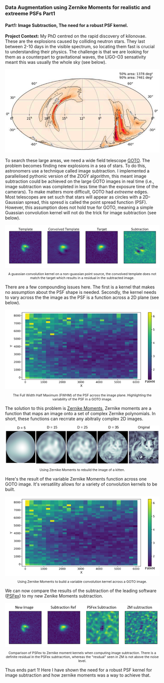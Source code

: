 ### Data Augmentation using Zernike Moments for realistic and extreeme PSFs Part1

#### Part1: Image Subtraction, The need for a robust PSF kernel.
**Project Context:** My PhD centred on the rapid discovery of kilonovae. These are the explosions caused by colliding neutron stars. They last between 2-10 days in the visible spectrum, so locating them fast is crucial to understanding their physics. The challenge is that we are looking for them as a counterpart to gravitational waves, the LIGO-O3 sensativity meant this was usually the whole sky (see below).

<img src="images/LIGO.PNG?raw=true"/>

To search these large areas, we need a wide field telescope [GOTO](https://academic.oup.com/mnras/article/511/2/2405/6505141). The problem becomes finding new explosions in a sea of stars. To do this, astronomers use a technique called image subtraction. I implemented a parallelised pythonic version of the ZOGY algorithm, this meant image subtraction could be achieved on the large GOTO images in real time (i.e., image subtraction was completed in less time than the exposure time of the camerars). To make matters more difficult, GOTO had *extreeme* edges. Most telescopes are set such that stars will appear as circles with a 2D-Gaussian spread, this spresd is called the point spread function (PSF). However, this assumption does not hold true for GOTO, meaning a simple Guassian convolution kernel will not do the trick for image subtraction (see below).

<img src="images/Subtraction1.PNG?raw=true"/>

<p style="text-align:center; font-size:8pt"> A guassian convolution kernel on a non-guassian point source, the convolved template does not match the target which results in a residual in the subtracted image. </p>


There are a few compounding issues here. The first is a kernel that makes no assumption about the PSF shape is needed. Secondly, the kernel needs to vary across the the image as the PSF is a function across a 2D plane (see below).

<img src="images/PSF_2D.PNG?raw=true"/>

<p style="text-align:center; font-size:8pt"> The Full Width Half Maximum (FWHM) of the PSF across the image plane. Highlighting the variability of the PSF in a GOTO image. </p>

The solution to this problem is [Zernike Moments](https://www.researchgate.net/profile/Whoi-Yul-Kim/publication/222528464_A_novel_approach_to_the_fast_computation_of_Zernike_moments/links/5bd997de92851c6b279bcca7/A-novel-approach-to-the-fast-computation-of-Zernike-moments.pdf), Zernike moments are a function that maps an image onto a set of complex Zernike polynomials. In short, these functions can recrrate any abitraliy complex 2D images.

<img src="images/Cat_port.PNG?raw=true"/>
<p style="text-align:center; font-size:8pt"> Using Zernike Moments to rebuild the image of a kitten. </p>

Here's the result of the variable Zernike Moments function across one GOTO image. It's versatility allows for a variety of convolution kernels to be built.

<img src="images/PSF_2D.PNG?raw=true"/>
<p style="text-align:center; font-size:8pt"> Using Zernike Moments to build a variable convolution kernel across a GOTO image. </p>

We can now compare the results of the subtraction of the leading software ([PSFex](https://www.astromatic.net/software/psfex/)) to my new Zenike Moments subtraction.

<img src="images/SUBTRACTION.PNG?raw=true"/>
<p style="text-align:center; font-size:8pt"> Comparison of PSFex to Zernike moment kernels when computing image subtraction. There is a definite residual in the PSFex subtracrtion, whereas the "resdual" seen in ZM is not above the noise level. </p>

Thus ends part 1! Here I have shown the need for a robust PSF kernel for image subtraction and how zernike moments was a way to achieve that. 


